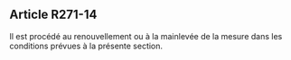 ## Article R271-14

Il est procédé au renouvellement ou à la mainlevée de la mesure dans les conditions prévues à la présente
section.

